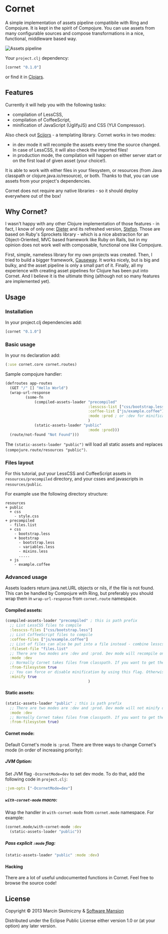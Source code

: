 # Cornet



A simple implementation of assets pipeline compatibile with Ring and Compojure. It is kept in the spirit of Compojure. 
You can use assets from many configurable sources and compose transformations in a nice, functional, middleware based way.

![Assets pipeline](http://upload.wikimedia.org/wikipedia/commons/6/6d/Cornet2.png)

 Your `project.clj` dependency:
```clojure
[cornet "0.1.0"]
```
or find it in [Clojars](https://clojars.org/cornet).

## Features

Currently it will help you with the following tasks:
- compilation of LessCSS,
- compilation of CoffeeScript,
- minification of JavaScript (UglifyJS) and CSS (YUI Compressor).

Also check out [Scijors](http://github.com/cosmi/scijors) - a templating library.
Cornet works in two modes:
- in dev mode it will recompile the assets every time the source changed. In case of LessCSS, it will also check the imported files!
- in production mode, the compilation will happen on either server start or on the first load of given asset (your choice!).

It is able to work with either files in your filesystem, or resources (from Java classpath or clojure.java.io/resource), or both.
Thanks to that, you can use assets from your project's dependencies.

Cornet does not require any native libraries - so it should deploy everywhere out of the box!



## Why Cornet?

I wasn't happy with any other Clojure implementation of those features - in fact, I know of only one: 
[Dieter](https://github.com/edgecase/dieter) and its refreshed version, [Stefon](https://github.com/circleci/stefon).
Those are based on Ruby's Sprockets library - which is a nice abstraction for an Object-Oriented, MVC based framework like Ruby on Rails,
but in my opinion does not work well with composable, functional one like Compojure.

First, simple, nameless library for my own projects was created.
Then, I tried to build a bigger framework, [Causeway](http://github.com/cosmi/causeway). It works nicely, but is big and bulky, and the asset pipeline is only a small part of it.
Finally, all my experience with creating asset pipelines for Clojure has been put into Cornet. And I believe it is the ultimate thing (although not so many features are implemented yet).

## Usage

### Installation

In your project.clj dependencies add:

```clojure
[cornet "0.1.0"]
```

### Basic usage

In your ns declaration add:

```clojure
(:use cornet.core cornet.routes)
```

Sample compojure handler:

```clojure
(defroutes app-routes
  (GET "/" [] "Hello World")
  (wrap-url-response
         (some-fn
             (compiled-assets-loader "precompiled"
                                     :lesscss-list ["css/bootstrap.less"]
                                     :coffee-list ["js/example.coffee"]
                                     :mode :prod ; or :dev for minification
                                     )
             (static-assets-loader "public" 
                                     :mode :prod)))
  (route/not-found "Not Found")))
```

The `(static-assets-loader "public")` will load all static assets and replaces `(compojure.route/resources "public")`.



### Files layout

For this tutorial, put your LessCSS and CoffeeScript assets in `resources/precompiled` directory, 
and your csses and javascripts in `resources/public`.

For example use the following directory structure:

```
resources
+ public
  + css
    - style.css
+ precompiled
  - files.list
  + css
    - bootstrap.less
    + bootstrap
      - bootstrap.less
      - variables.less
      - mixins.less
      .....
  + js
    - example.coffee
```

### Advanced usage

Assets loaders return java.net.URL objects or nils, if the file is not found. This can be handled by Compojure with Ring,
but preferably you should wrap them in `wrap-url-response` from `cornet.route` namespace.

#### Compiled assets:

```clojure
(compiled-assets-loader "precompiled" ; this is path prefix
  ;; List LessCSS files to compile
  :lesscss-files ["css/bootstrap.less"]
  ;; List CoffeeScript files to compile
  :coffee-files ["js/example.coffee"]
  ;; List of files can also be put into a file instead - combine lesscss and coffeescript files in one file list:
  :fileset-file "files.list"
  ;; There are two modes are :dev and :prod. Dev mode will recompile on file change and will not minify output
  :mode :dev
  ;; Normally Cornet takes files from classpath. If you want to get them from filesystem, use this flag:
  :from-filesystem true
  ;; You can force or disable minification by using this flag. Otherwise, the mode will be used.
  :minify true
                                     )
```

#### Static assets:

```clojure
(static-assets-loader "public" ; this is path prefix
  ;; There are two modes are :dev and :prod. Dev mode will not minify output.
  :mode :dev
  ;; Normally Cornet takes files from classpath. If you want to get them from filesystem, use this flag:
  :from-filesystem true)
```

#### Cornet mode:

Default Cornet's mode is `:prod`. There are three ways to change Cornet's mode (in order of increasing priority):

##### JVM Option:
Set JVM flag `-DcornetMode=dev` to set dev mode. To do that, add the following code in `project.clj`:
```clojure
:jvm-opts ["-DcornetMode=dev"]
```

##### `with-cornet-mode` macro:
Wrap the handler in `with-cornet-mode` from `cornet.mode` namespace. For example:

```clojure
(cornet.mode/with-cornet-mode :dev
  (static-assets-loader "public"))
```

##### Pass explicit `:mode` flag:

```clojure
(static-assets-loader "public" :mode :dev)
```

#### Hacking

There are a lot of useful undocumented functions in Cornet. Feel free to browse the source code!

## License

Copyright © 2013 Marcin Skotniczny & [Software Mansion](http://software-mansion.com)

Distributed under the Eclipse Public License either version 1.0 or (at
your option) any later version.
